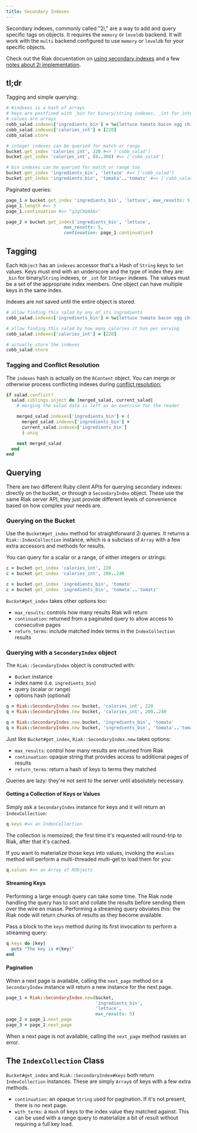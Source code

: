 ```yaml
---
title: Secondary Indexes
---
```

Secondary indexes, commonly called "2i," are a way to add and query specific
tags on objects. It requires the `memory` or `leveldb` backend. It will work
with the `multi` backend configured to use `memory` or `leveldb` for your
specific objects.

Check out the Riak docuentation on [using secondary indexes][1] and a few
[notes about 2i implementation][2].

[1]: http://docs.basho.com/riak/latest/dev/using/2i/
[2]: http://docs.basho.com/riak/latest/dev/advanced/2i/

## tl;dr

Tagging and simple querying:

```ruby
# #indexes is a hash of arrays
# keys are postfixed with _bin for binary/string indexes, _int for integers
# values are arrays
cobb_salad.indexes['ingredients_bin'] = %w{lettuce tomato bacon egg chives}
cobb_salad.indexes['calories_int'] = [220]
cobb_salad.store

# integer indexes can be queried for match or range
bucket.get_index 'calories_int', 220 #=> ['cobb_salad']
bucket.get_index 'calories_int', (0..300) #=> ['cobb_salad']

# bin indexes can be queried for match or range too
bucket.get_index 'ingredients_bin', 'lettuce' #=> ['cobb_salad']
bucket.get_index 'ingredients_bin', 'tomata'..'tomatz' #=> ['cobb_salad']
```

Paginated queries:

```ruby
page_1 = bucket.get_index 'ingredients_bin', 'lettuce', max_results: 5
page_1.length #=> 5
page_1.continuation #=> "g2gCbQAAA="

page_2 = bucket.get_index('ingredients_bin', 'lettuce',
                      max_results: 5,
                      continuation: page_1.continuation)
```

## Tagging

Each `RObject` has an `indexes` accessor that's a Hash of `String` keys to
`Set` values. Keys must end with an underscore and the type of index they are:
`_bin` for binary/`String` indexes, or `_int` for `Integer` indexes. The values
must be a set of the appropriate index members. One object can have multiple
keys in the same index.

Indexes are not saved until the entire object is stored.

```ruby
# allow finding this salad by any of its ingredients
cobb_salad.indexes['ingredients_bin'] = %w{lettuce tomato bacon egg chives}

# allow finding this salad by how many calories it has per serving
cobb_salad.indexes['calories_int'] = [220]

# actually store the indexes
cobb_salad.store
```

### Tagging and Conflict Resolution

The `indexes` hash is actually on the `RContent` object. You can merge or
otherwise process conflicting indexes during [conflict resolution:][1]

[1]:kv.html#toc-content-and-conflict

```ruby
if salad.conflict?
  salad.siblings.inject do |merged_salad, current_salad|
    # merging the salad data is left as an exercise for the reader

    merged_salad.indexes['ingredients_bin'] = (
      merged_salad.indexes['ingredients_bin'] +
      current_salad.indexes['ingredients_bin']
      ).uniq

    next merged_salad
  end
end
```

## Querying

There are two different Ruby client APIs for querying secondary indexes: directly
on the bucket, or through a `SecondaryIndex` object. These use the same Riak
server API, they just provide different levels of convenience based on how
complex your needs are.

### Querying on the Bucket

Use the `Bucket#get_index` method for straightforward 2i queries. It returns a
`Riak::IndexCollection` instance, which is a subclass of `Array` with a few
extra accessors and methods for results.

You can query for a scalar or a range, of either integers or strings:

```ruby
c = bucket.get_index 'calories_int', 220
c = bucket.get_index 'calories_int', 200..240

c = bucket.get_index 'ingredients_bin', 'tomato'
c = bucket.get_index 'ingredients_bin', 'tomata'..'tomatz'
```

`Bucket#get_index` takes other options too:

* `max_results`: controls how many results Riak will return
* `continuation`: returned from a paginated query to allow access to consecutive
  pages
* `return_terms`: include matched index terms in the `IndexCollection` results

### Querying with a `SecondaryIndex` object

The `Riak::SecondaryIndex` object is constructed with:

* `Bucket` instance
* index name (i.e. `ingredients_bin`)
* query (scalar or range)
* options hash (optional)

```ruby
q = Riak::SecondaryIndex.new bucket, 'calories_int', 220
q = Riak::SecondaryIndex.new bucket, 'calories_int', 200..240

q = Riak::SecondaryIndex.new bucket, 'ingredients_bin', 'tomato'
q = Riak::SecondaryIndex.new bucket, 'ingredients_bin', 'tomata'..'tomatz'
```

Just like `Bucket#get_index`, `Riak::SecondaryIndex.new` takes options:

* `max_results`: control how many results are returned from Riak
* `continuation`: opaque string that provides access to additional pages of
  results
* `return_terms`: return a hash of keys to terms they matched

Queries are lazy: they're not sent to the server until absolutely necessary.

#### Getting a Collection of Keys or Values

Simply ask a `SecondaryIndex` instance for keys and it will return an
`IndexCollection`:

```ruby
q.keys #=> an IndexCollection
```

The collection is memoized; the first time it's requested will round-trip to
Riak, after that it's cached.

If you want to materialize those keys into values, invoking the `#values`
method will perform a multi-threaded multi-get to load them for you:

```ruby
q.values #=> an Array of RObjects
```

#### Streaming Keys

Performing a large enough query can take some time. The Riak node handling the
query has to sort and collate the results before sending them over the wire en
masse. Performing a streaming query obviates this: the Riak node will return
chunks of results as they become available.

Pass a block to the `keys` method during its first invocation to perform a
streaming query:

```ruby
q.keys do |key|
  puts "The key is #{key}"
end
```

#### Pagination

When a next page is available, calling the `next_page` method on a
`SecondaryIndex` instance will return a new instance for the next page.

```ruby
page_1 = Riak::SecondaryIndex.new(bucket,
                                  'ingredients_bin',
                                  'lettuce',
                                  max_results: 5)
page_2 = page_1.next_page
page_3 = page_2.next_page
```

When a next page is not available, calling the `next_page` method rasises an
error.

## The `IndexCollection` Class

`Bucket#get_index` and `Riak::SecondaryIndex#keys` both return `IndexCollection`
instances. These are simply `Array`s of keys with a few extra methods.

* `continuation`: an opaque `String` used for pagination. If it's not present,
  there is no next page.
* `with_terms`: a `Hash` of keys to the index value they matched against. This
  can be used with a range query to materialize a bit of result without
  requiring a full key load.
